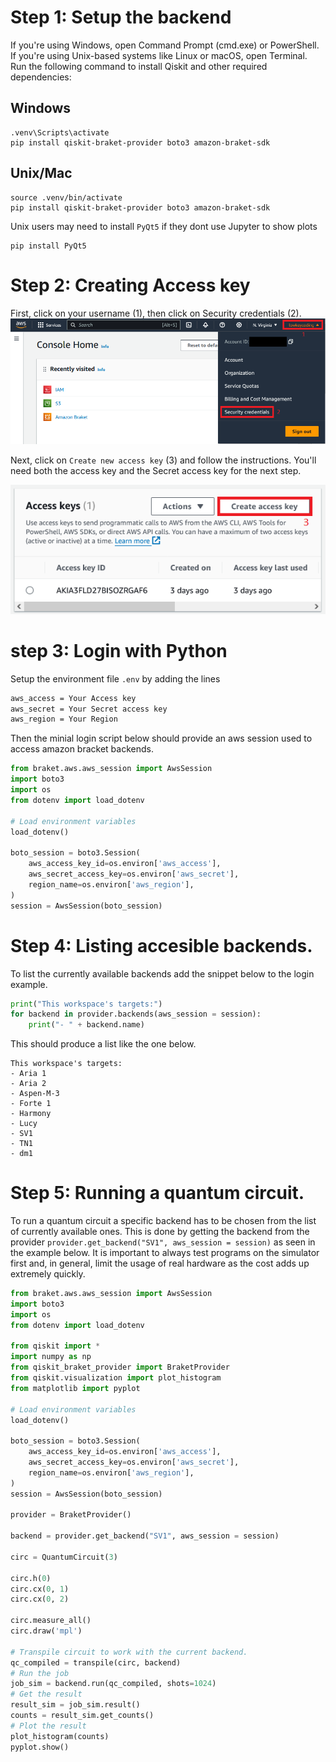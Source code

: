 # Step 1: Setup the backend

If you're using Windows, open Command Prompt (cmd.exe) or PowerShell. If you're using Unix-based systems like Linux or macOS, open Terminal.
Run the following command to install Qiskit and other required dependencies:

## Windows
```
.venv\Scripts\activate
pip install qiskit-braket-provider boto3 amazon-braket-sdk
```

## Unix/Mac

```
source .venv/bin/activate
pip install qiskit-braket-provider boto3 amazon-braket-sdk
```

Unix users may need to install `PyQt5` if they dont use Jupyter to show plots
```
pip install PyQt5
```

# Step 2: Creating Access key
First, click on your username (1), then click on Security credentials (2). 
![Locate Credentials section](./images/amazon%20menu.PNG)

Next, click on `Create new access key` (3) and follow the instructions. You'll need both the access key and the Secret access key for the next step.

![Create new key](./images/add_new_bracket.png)

# step 3: Login with Python
Setup the environment file `.env` by adding the lines 
```bash
aws_access = Your Access key
aws_secret = Your Secret access key
aws_region = Your Region
```
Then the minial login script below should provide an aws session used to access amazon bracket backends. 
```python
from braket.aws.aws_session import AwsSession 
import boto3
import os 
from dotenv import load_dotenv

# Load environment variables 
load_dotenv()

boto_session = boto3.Session(
    aws_access_key_id=os.environ['aws_access'],
    aws_secret_access_key=os.environ['aws_secret'],
    region_name=os.environ['aws_region'],
)
session = AwsSession(boto_session)
``` 

# Step 4: Listing accesible backends.
To list the currently available backends add the snippet below to the login example.
```python 
print("This workspace's targets:")
for backend in provider.backends(aws_session = session):
    print("- " + backend.name)
```
This should produce a list like the one below.
```
This workspace's targets:
- Aria 1
- Aria 2
- Aspen-M-3
- Forte 1
- Harmony
- Lucy
- SV1
- TN1
- dm1
```

# Step 5: Running a quantum circuit.
To run a quantum circuit a specific backend has to be chosen from the list of currently available ones. This is done by getting the backend from the provider `provider.get_backend("SV1", aws_session = session)` as seen in the example below. It is important to always test programs on the simulator first and, in general, limit the usage of real hardware as the cost adds up extremely quickly.
```python
from braket.aws.aws_session import AwsSession 
import boto3
import os 
from dotenv import load_dotenv

from qiskit import *
import numpy as np
from qiskit_braket_provider import BraketProvider
from qiskit.visualization import plot_histogram
from matplotlib import pyplot

# Load environment variables 
load_dotenv()

boto_session = boto3.Session(
    aws_access_key_id=os.environ['aws_access'],
    aws_secret_access_key=os.environ['aws_secret'],
    region_name=os.environ['aws_region'],
)
session = AwsSession(boto_session)

provider = BraketProvider()

backend = provider.get_backend("SV1", aws_session = session)

circ = QuantumCircuit(3)

circ.h(0)
circ.cx(0, 1)
circ.cx(0, 2)

circ.measure_all()
circ.draw('mpl')

# Transpile circuit to work with the current backend.
qc_compiled = transpile(circ, backend)
# Run the job
job_sim = backend.run(qc_compiled, shots=1024)
# Get the result
result_sim = job_sim.result()
counts = result_sim.get_counts()
# Plot the result
plot_histogram(counts)
pyplot.show()
```
